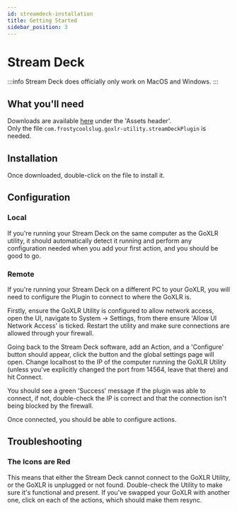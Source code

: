 ```yaml
---
id: streamdeck-installation
title: Getting Started
sidebar_position: 3
---
```


# Stream Deck

:::info
Stream Deck does officially only work on MacOS and Windows.
:::

## What you'll need
Downloads are available [here](https://github.com/frostycoolslug/goxlr-utility-streamdeck/releases) under the 'Assets header'.<br/>
Only the file `com.frostycoolslug.goxlr-utility.streamDeckPlugin` is needed.

## Installation
Once downloaded, double-click on the file to install it.

## Configuration

### Local
If you're running your Stream Deck on the same computer as the GoXLR utility,
it should automatically detect it running and perform any configuration needed when you add your first action,
and you should be good to go.

### Remote
If you're running your Stream Deck on a different PC to your GoXLR,
you will need to configure the Plugin to connect to where the GoXLR is.

Firstly, ensure the GoXLR Utility is configured to allow network access,
open the UI, navigate to System -> Settings, from there ensure 'Allow UI Network Access' is ticked.
Restart the utility and make sure connections are allowed through your firewall.

Going back to the Stream Deck software, add an Action, and a 'Configure' button should appear,
click the button and the global settings page will open.
Change localhost to the IP of the computer running the GoXLR Utility
(unless you've explicitly changed the port from 14564, leave that there) and hit Connect.

You should see a green 'Success' message if the plugin was able to connect,
if not, double-check the IP is correct and that the connection isn't being blocked by the firewall.

Once connected, you should be able to configure actions.

## Troubleshooting

### The Icons are Red
This means that either the Stream Deck cannot connect to the GoXLR Utility,
or the GoXLR is unplugged or not found. Double-check the Utility to make sure it's functional and present.
If you've swapped your GoXLR with another one, click on each of the actions, which should make them resync.